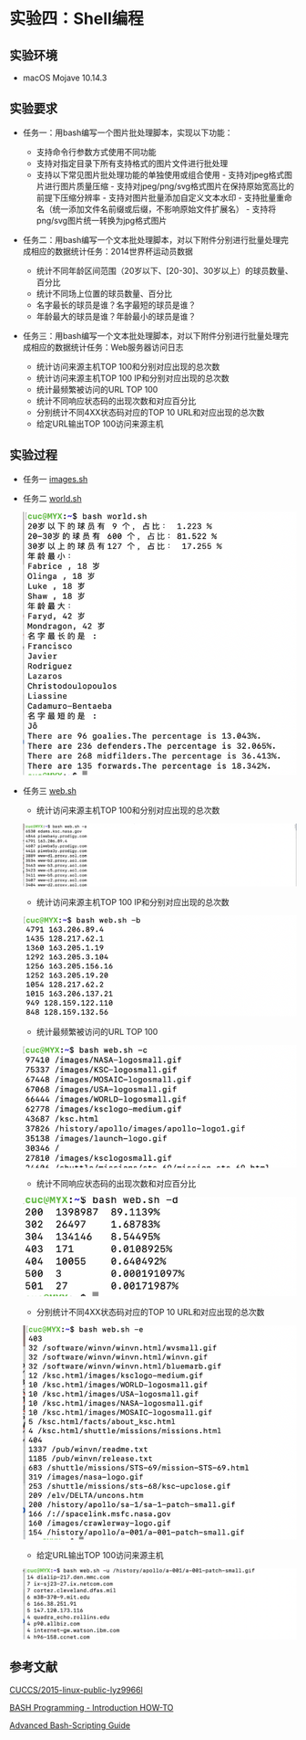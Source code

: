 # 实验四：Shell编程

## 实验环境
- macOS Mojave 10.14.3

## 实验要求

- 任务一：用bash编写一个图片批处理脚本，实现以下功能：
	- 支持命令行参数方式使用不同功能
	- 支持对指定目录下所有支持格式的图片文件进行批处理
	- 支持以下常见图片批处理功能的单独使用或组合使用
			- 支持对jpeg格式图片进行图片质量压缩
			- 支持对jpeg/png/svg格式图片在保持原始宽高比的前提下压缩分辨率
			- 支持对图片批量添加自定义文本水印
			- 支持批量重命名（统一添加文件名前缀或后缀，不影响原始文件扩展名）
			- 支持将png/svg图片统一转换为jpg格式图片

- 任务二：用bash编写一个文本批处理脚本，对以下附件分别进行批量处理完成相应的数据统计任务：2014世界杯运动员数据
	- 统计不同年龄区间范围（20岁以下、[20-30]、30岁以上）的球员数量、百分比
	- 统计不同场上位置的球员数量、百分比
	- 名字最长的球员是谁？名字最短的球员是谁？
	- 年龄最大的球员是谁？年龄最小的球员是谁？

- 任务三：用bash编写一个文本批处理脚本，对以下附件分别进行批量处理完成相应的数据统计任务：Web服务器访问日志
	- 统计访问来源主机TOP 100和分别对应出现的总次数
	- 统计访问来源主机TOP 100 IP和分别对应出现的总次数
	- 统计最频繁被访问的URL TOP 100
	- 统计不同响应状态码的出现次数和对应百分比
	- 分别统计不同4XX状态码对应的TOP 10 URL和对应出现的总次数
	- 给定URL输出TOP 100访问来源主机

## 实验过程
 - 任务一  [images.sh](https://github.com/CUCCS/linux-2019-QRiddle/blob/homework4/shell/image.sh)
 
 - 任务二  [world.sh](https://github.com/CUCCS/linux-2019-QRiddle/blob/homework4/shell/world.sh)
 
    ![]( https://github.com/CUCCS/linux-2019-QRiddle/blob/homework4/images/task2.png)
  
 - 任务三  [web.sh](https://github.com/CUCCS/linux-2019-QRiddle/blob/homework4/shell/web.sh)
      - 统计访问来源主机TOP 100和分别对应出现的总次数
      
      ![]( https://github.com/CUCCS/linux-2019-QRiddle/blob/homework4/images/task3_a.png)
      
      - 统计访问来源主机TOP 100 IP和分别对应出现的总次数
      
      ![]( https://github.com/CUCCS/linux-2019-QRiddle/blob/homework4/images/task3_b.png)
      
      - 统计最频繁被访问的URL TOP 100
      
      ![]( https://github.com/CUCCS/linux-2019-QRiddle/blob/homework4/images/task3_c.png)
      
      - 统计不同响应状态码的出现次数和对应百分比
      
      ![]( https://github.com/CUCCS/linux-2019-QRiddle/blob/homework4/images/task3_d.png)
      
      - 分别统计不同4XX状态码对应的TOP 10 URL和对应出现的总次数
      
      ![]( https://github.com/CUCCS/linux-2019-QRiddle/blob/homework4/images/task3_e.png)

      - 给定URL输出TOP 100访问来源主机

      ![]( https://github.com/CUCCS/linux-2019-QRiddle/blob/homework4/images/task3_u.png)
 
 
 
 
## 参考文献
[CUCCS/2015-linux-public-lyz9966l](https://github.com/CUCCS/2015-linux-public-lyz9966l)

[BASH Programming - Introduction HOW-TO](http://tldp.org/HOWTO/Bash-Prog-Intro-HOWTO.html)

[Advanced Bash-Scripting Guide](http://tldp.org/LDP/abs/html/)
